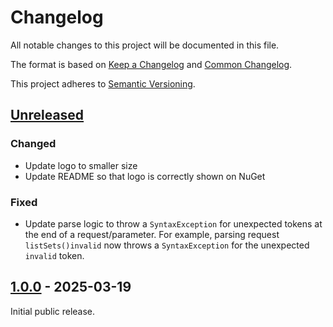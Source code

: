 # Changelog

All notable changes to this project will be documented in this file.

The format is based on [Keep a Changelog](https://keepachangelog.com/en/1.0.0/) and [Common Changelog](
https://common-changelog.org/).

This project adheres to [Semantic Versioning](https://semver.org/spec/v2.0.0.html).

## [Unreleased]

### Changed

- Update logo to smaller size
- Update README so that logo is correctly shown on NuGet

### Fixed

- Update parse logic to throw a `SyntaxException` for unexpected tokens at the end of a request/parameter. For example, 
  parsing request `listSets()invalid` now throws a `SyntaxException` for the unexpected `invalid` token.

## [1.0.0] - 2025-03-19

Initial public release.

[unreleased]: https://github.com/funql/funql-dotnet/compare/1.0.0...HEAD
[1.0.0]: https://github.com/funql/funql-dotnet/releases/tag/1.0.0